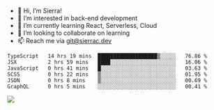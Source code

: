 - 👋 Hi, I’m Sierra!
- 👀 I’m interested in back-end development
- 🌱 I’m currently learning React, Serverless, Cloud
- 💞️ I’m looking to collaborate on learning
- 📫 Reach me via git@sierrac.dev

<!--START_SECTION:waka-->

```text
TypeScript   14 hrs 19 mins  ███████████████████▒░░░░░   76.86 %
JSX          2 hrs 59 mins   ████░░░░░░░░░░░░░░░░░░░░░   16.06 %
JavaScript   0 hrs 41 mins   █░░░░░░░░░░░░░░░░░░░░░░░░   03.63 %
SCSS         0 hrs 22 mins   ▒░░░░░░░░░░░░░░░░░░░░░░░░   01.95 %
JSON         0 hrs 8 mins    ▒░░░░░░░░░░░░░░░░░░░░░░░░   00.69 %
GraphQL      0 hrs 5 mins    ░░░░░░░░░░░░░░░░░░░░░░░░░   00.41 %
```

<!--END_SECTION:waka-->


![](https://hit.yhype.me/github/profile?user_id=7351311)
